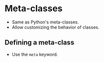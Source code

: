 # Meta-classes
- Same as Python's meta-classes.
- Allow customizing the behavior of classes.

## Defining a meta-class
- Use the `meta` keyword.

